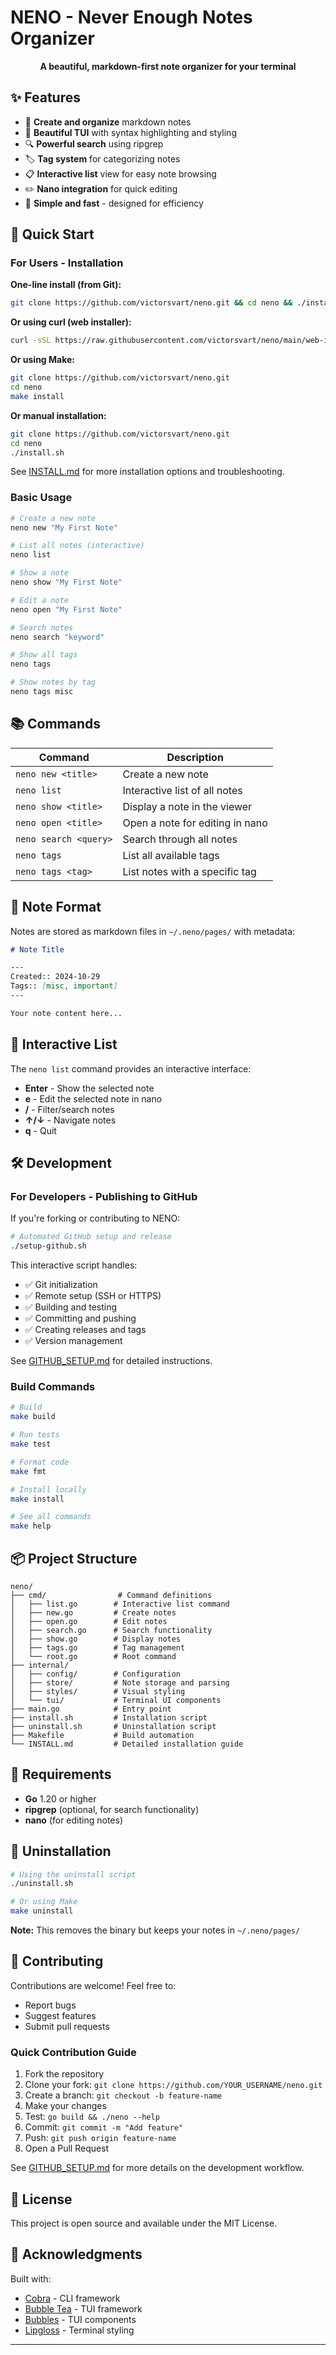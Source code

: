 # NENO - Never Enough Notes Organizer

<p align="center">
  <strong>A beautiful, markdown-first note organizer for your terminal</strong>
</p>

## ✨ Features

- 📝 **Create and organize** markdown notes
- 🎨 **Beautiful TUI** with syntax highlighting and styling
- 🔍 **Powerful search** using ripgrep
- 🏷️  **Tag system** for categorizing notes
- 📋 **Interactive list** view for easy note browsing
- ✏️  **Nano integration** for quick editing
- 🎯 **Simple and fast** - designed for efficiency

## 🚀 Quick Start

### For Users - Installation

**One-line install (from Git):**
```bash
git clone https://github.com/victorsvart/neno.git && cd neno && ./install.sh
```

**Or using curl (web installer):**
```bash
curl -sSL https://raw.githubusercontent.com/victorsvart/neno/main/web-install.sh | bash
```

**Or using Make:**
```bash
git clone https://github.com/victorsvart/neno.git
cd neno
make install
```

**Or manual installation:**
```bash
git clone https://github.com/victorsvart/neno.git
cd neno
./install.sh
```

See [INSTALL.md](INSTALL.md) for more installation options and troubleshooting.

### Basic Usage

```bash
# Create a new note
neno new "My First Note"

# List all notes (interactive)
neno list

# Show a note
neno show "My First Note"

# Edit a note
neno open "My First Note"

# Search notes
neno search "keyword"

# Show all tags
neno tags

# Show notes by tag
neno tags misc
```

## 📚 Commands

| Command | Description |
|---------|-------------|
| `neno new <title>` | Create a new note |
| `neno list` | Interactive list of all notes |
| `neno show <title>` | Display a note in the viewer |
| `neno open <title>` | Open a note for editing in nano |
| `neno search <query>` | Search through all notes |
| `neno tags` | List all available tags |
| `neno tags <tag>` | List notes with a specific tag |

## 📝 Note Format

Notes are stored as markdown files in `~/.neno/pages/` with metadata:

```markdown
# Note Title

---
Created:: 2024-10-29
Tags:: [misc, important]
---

Your note content here...
```

## 🎨 Interactive List

The `neno list` command provides an interactive interface:

- **Enter** - Show the selected note
- **e** - Edit the selected note in nano
- **/** - Filter/search notes
- **↑/↓** - Navigate notes
- **q** - Quit

## 🛠️ Development

### For Developers - Publishing to GitHub

If you're forking or contributing to NENO:

```bash
# Automated GitHub setup and release
./setup-github.sh
```

This interactive script handles:
- ✅ Git initialization
- ✅ Remote setup (SSH or HTTPS)
- ✅ Building and testing
- ✅ Committing and pushing
- ✅ Creating releases and tags
- ✅ Version management

See [GITHUB_SETUP.md](GITHUB_SETUP.md) for detailed instructions.

### Build Commands

```bash
# Build
make build

# Run tests
make test

# Format code
make fmt

# Install locally
make install

# See all commands
make help
```

## 📦 Project Structure

```
neno/
├── cmd/                # Command definitions
│   ├── list.go        # Interactive list command
│   ├── new.go         # Create notes
│   ├── open.go        # Edit notes
│   ├── search.go      # Search functionality
│   ├── show.go        # Display notes
│   ├── tags.go        # Tag management
│   └── root.go        # Root command
├── internal/
│   ├── config/        # Configuration
│   ├── store/         # Note storage and parsing
│   ├── styles/        # Visual styling
│   └── tui/           # Terminal UI components
├── main.go            # Entry point
├── install.sh         # Installation script
├── uninstall.sh       # Uninstallation script
├── Makefile           # Build automation
└── INSTALL.md         # Detailed installation guide
```

## 🎯 Requirements

- **Go** 1.20 or higher
- **ripgrep** (optional, for search functionality)
- **nano** (for editing notes)

## 🔧 Uninstallation

```bash
# Using the uninstall script
./uninstall.sh

# Or using Make
make uninstall
```

**Note:** This removes the binary but keeps your notes in `~/.neno/pages/`

## 🤝 Contributing

Contributions are welcome! Feel free to:

- Report bugs
- Suggest features
- Submit pull requests

### Quick Contribution Guide

1. Fork the repository
2. Clone your fork: `git clone https://github.com/YOUR_USERNAME/neno.git`
3. Create a branch: `git checkout -b feature-name`
4. Make your changes
5. Test: `go build && ./neno --help`
6. Commit: `git commit -m "Add feature"`
7. Push: `git push origin feature-name`
8. Open a Pull Request

See [GITHUB_SETUP.md](GITHUB_SETUP.md) for more details on the development workflow.

## 📄 License

This project is open source and available under the MIT License.

## 🙏 Acknowledgments

Built with:
- [Cobra](https://github.com/spf13/cobra) - CLI framework
- [Bubble Tea](https://github.com/charmbracelet/bubbletea) - TUI framework
- [Bubbles](https://github.com/charmbracelet/bubbles) - TUI components
- [Lipgloss](https://github.com/charmbracelet/lipgloss) - Terminal styling

---
